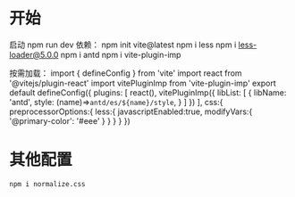 # 开始
  启动 npm run dev
  依赖：
  npm init vite@latest
  npm i less
  npm i less-loader@5.0.0
  npm i antd
  npm i vite-plugin-imp 
  
  按需加载：
  import { defineConfig } from 'vite'
  import react from '@vitejs/plugin-react'
  import vitePluginImp from 'vite-plugin-imp'
  export default defineConfig({
    plugins: [
      react(),
      vitePluginImp({
        libList: [
          {
            libName: 'antd',
            style: (name)=>`antd/es/${name}/style`,
          }
        ]
      })
    ],
    css:{
      preprocessorOptions:{
        less:{
          javascriptEnabled:true,
          modifyVars:{
            '@primary-color': '#eee'
          }
        }
      }
    }
  })

  # 其他配置
    npm i normalize.css